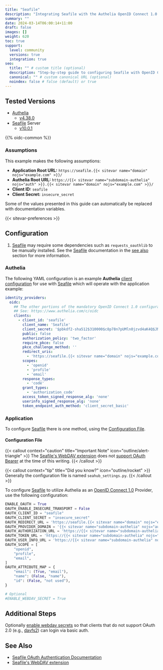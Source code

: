 ```yaml
---
title: "Seafile"
description: "Integrating Seafile with the Authelia OpenID Connect 1.0 Provider."
summary: ""
date: 2024-03-14T06:00:14+11:00
draft: false
images: []
weight: 620
toc: true
support:
  level: community
  versions: true
  integration: true
seo:
  title: "" # custom title (optional)
  description: "Step-by-step guide to configuring Seafile with OpenID Connect 1.0 for secure SSO. Enhance your login flow using Authelia’s modern identity management."
  canonical: "" # custom canonical URL (optional)
  noindex: false # false (default) or true
---
```


## Tested Versions

- [Authelia]
  - [v4.38.0](https://github.com/authelia/authelia/releases/tag/v4.38.0)
- [Seafile] Server
  - [v10.0.1](https://manual.seafile.com/changelog/server-changelog/#1001-2023-04-11)

{{% oidc-common %}}

### Assumptions

This example makes the following assumptions:

- __Application Root URL:__ `https://seafile.{{< sitevar name="domain" nojs="example.com" >}}/`
- __Authelia Root URL:__ `https://{{< sitevar name="subdomain-authelia" nojs="auth" >}}.{{< sitevar name="domain" nojs="example.com" >}}/`
- __Client ID:__ `seafile`
- __Client Secret:__ `insecure_secret`

Some of the values presented in this guide can automatically be replaced with documentation variables.

{{< sitevar-preferences >}}

## Configuration

1. [Seafile] may require some dependencies such as `requests_oauthlib` to be manually installed. See the [Seafile]
   documentation in the [see also](#see-also) section for more information.

### Authelia

The following YAML configuration is an example __Authelia__ [client configuration] for use with [Seafile] which will
operate with the application example:

```yaml {title="configuration.yml"}
identity_providers:
  oidc:
    ## The other portions of the mandatory OpenID Connect 1.0 configuration go here.
    ## See: https://www.authelia.com/c/oidc
    clients:
      - client_id: 'seafile'
        client_name: 'Seafile'
        client_secret: '$pbkdf2-sha512$310000$c8p78n7pUMln0jzvd4aK4Q$JNRBzwAo0ek5qKn50cFzzvE9RXV88h1wJn5KGiHrD0YKtZaR/nCb2CJPOsKaPK0hjf.9yHxzQGZziziccp6Yng'  # The digest of 'insecure_secret'.
        public: false
        authorization_policy: 'two_factor'
        require_pkce: false
        pkce_challenge_method: ''
        redirect_uris:
          - 'https://seafile.{{< sitevar name="domain" nojs="example.com" >}}/oauth/callback/'
        scopes:
          - 'openid'
          - 'profile'
          - 'email'
        response_types:
          - 'code'
        grant_types:
          - 'authorization_code'
        access_token_signed_response_alg: 'none'
        userinfo_signed_response_alg: 'none'
        token_endpoint_auth_method: 'client_secret_basic'
```

### Application

To configure [Seafile] there is one method, using the [Configuration File](#configuration-file).

#### Configuration File

{{< callout context="caution" title="Important Note" icon="outline/alert-triangle" >}}
The [Seafile's WebDAV extension](https://manual.seafile.com/extension/webdav/)
does not [support OAuth Bearer](https://github.com/haiwen/seafdav/issues/76) at the time of this writing.
{{< /callout >}}

{{< callout context="tip" title="Did you know?" icon="outline/rocket" >}}
Generally the configuration file is named `seahub_settings.py`.
{{< /callout >}}

To configure [Seafile] to utilize Authelia as an [OpenID Connect 1.0] Provider, use the following configuration:

```python {title="seahub_settings.py"}
ENABLE_OAUTH = True
OAUTH_ENABLE_INSECURE_TRANSPORT = False
OAUTH_CLIENT_ID = "seafile"
OAUTH_CLIENT_SECRET = "insecure_secret"
OAUTH_REDIRECT_URL = 'https://seafile.{{< sitevar name="domain" nojs="example.com" >}}/oauth/callback/'
OAUTH_PROVIDER_DOMAIN = '{{< sitevar name="subdomain-authelia" nojs="auth" >}}.{{< sitevar name="domain" nojs="example.com" >}}'
OAUTH_AUTHORIZATION_URL = 'https://{{< sitevar name="subdomain-authelia" nojs="auth" >}}.{{< sitevar name="domain" nojs="example.com" >}}/api/oidc/authorization'
OAUTH_TOKEN_URL = 'https://{{< sitevar name="subdomain-authelia" nojs="auth" >}}.{{< sitevar name="domain" nojs="example.com" >}}/api/oidc/token'
OAUTH_USER_INFO_URL = 'https://{{< sitevar name="subdomain-authelia" nojs="auth" >}}.{{< sitevar name="domain" nojs="example.com" >}}/api/oidc/userinfo'
OAUTH_SCOPE = [
    "openid",
    "profile",
    "email",
]
OAUTH_ATTRIBUTE_MAP = {
    "email": (True, "email"),
    "name": (False, "name"),
    "id": (False, "not used"),
}

# Optional
#ENABLE_WEBDAV_SECRET = True
```

## Additional Steps

Optionally [enable webdav secrets](https://manual.seafile.com/config/seahub_settings_py/#user-management-options) so
that clients that do not support OAuth 2.0 (e.g., [davfs2](https://savannah.nongnu.org/bugs/?57589)) can login via
basic auth.

## See Also

- [Seafile OAuth Authentication Documentation](https://manual.seafile.com/deploy/oauth/)
- [Seafile's WebDAV extension](https://manual.seafile.com/extension/webdav/)

[Authelia]: https://www.authelia.com
[Seafile]: https://www.seafile.com/
[Seafile's WebDAV extension]: https://manual.seafile.com/extension/webdav/
[OpenID Connect 1.0]: ../../openid-connect/introduction.md
[client configuration]: ../../../configuration/identity-providers/openid-connect/clients.md
